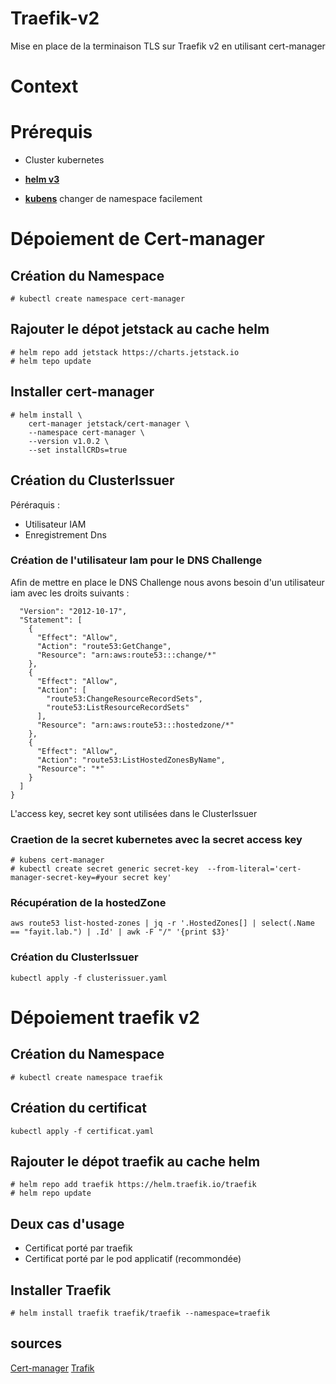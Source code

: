 # Traefik-v2

Mise en place de la terminaison TLS sur Traefik v2 en utilisant cert-manager 

# Context


# Prérequis 

- Cluster kubernetes 

- [**helm v3**](https://helm.sh/docs/intro/install/)
  
- [**kubens**](https://blog.zwindler.fr/2018/08/28/utiliser-kubectx-kubens-pour-changer-facilement-de-context-et-de-namespace-dans-kubernetes/) 
    changer de namespace facilement 



# Dépoiement de Cert-manager

## Création du Namespace

```
# kubectl create namespace cert-manager
```

## Rajouter le dépot jetstack au cache helm 

```
# helm repo add jetstack https://charts.jetstack.io
# helm tepo update 
```

## Installer cert-manager

```
# helm install \
    cert-manager jetstack/cert-manager \
    --namespace cert-manager \
    --version v1.0.2 \
    --set installCRDs=true
```
## Création du ClusterIssuer 

Péréraquis : 

- Utilisateur IAM 
- Enregistrement Dns 


### Création de l'utilisateur Iam pour le DNS Challenge 

Afin de mettre en place le DNS Challenge nous avons besoin d'un utilisateur iam avec les droits suivants : 
```
  "Version": "2012-10-17",
  "Statement": [
    {
      "Effect": "Allow",
      "Action": "route53:GetChange",
      "Resource": "arn:aws:route53:::change/*"
    },
    {
      "Effect": "Allow",
      "Action": [
        "route53:ChangeResourceRecordSets",
        "route53:ListResourceRecordSets"
      ],
      "Resource": "arn:aws:route53:::hostedzone/*"
    },
    {
      "Effect": "Allow",
      "Action": "route53:ListHostedZonesByName",
      "Resource": "*"
    }
  ]
}
```

L'access key, secret key sont utilisées dans le ClusterIssuer

### Craetion de la secret kubernetes avec la secret access key 

```
# kubens cert-manager 
# kubectl create secret generic secret-key  --from-literal='cert-manager-secret-key=#your secret key'
```

### Récupération de la hostedZone 

```
aws route53 list-hosted-zones | jq -r '.HostedZones[] | select(.Name == "fayit.lab.") | .Id' | awk -F "/" '{print $3}'
```


### Création du ClusterIssuer 

```
kubectl apply -f clusterissuer.yaml
```



# Dépoiement traefik v2 

## Création du Namespace 

```
# kubectl create namespace traefik
```


## Création du certificat 

```
kubectl apply -f certificat.yaml
```

## Rajouter le dépot traefik au cache helm 

```
# helm repo add traefik https://helm.traefik.io/traefik
# helm repo update
```


## Deux cas d'usage 

- Certificat porté par traefik 
- Certificat porté par le pod applicatif (recommondée)  


## Installer Traefik  

```
# helm install traefik traefik/traefik --namespace=traefik 
```










## sources 
[Cert-manager](https://cert-manager.io/docs/installation/kubernetes/)
[Trafik](https://doc.traefik.io/traefik/getting-started/install-traefik/)
